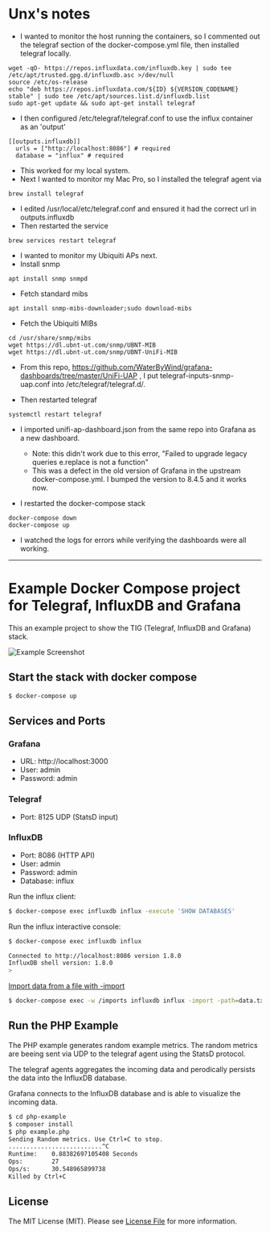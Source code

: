 # Unx's notes

* I wanted to monitor the host running the containers, so I commented out the telegraf section of the docker-compose.yml file, then installed telegraf locally.

```
wget -qO- https://repos.influxdata.com/influxdb.key | sudo tee /etc/apt/trusted.gpg.d/influxdb.asc >/dev/null
source /etc/os-release
echo "deb https://repos.influxdata.com/${ID} ${VERSION_CODENAME} stable" | sudo tee /etc/apt/sources.list.d/influxdb.list
sudo apt-get update && sudo apt-get install telegraf
```
* I then configured /etc/telegraf/telegraf.conf to use the influx container as an 'output'
```
[[outputs.influxdb]]
  urls = ["http://localhost:8086"] # required
  database = "influx" # required
```

* This worked for my local system. 
* Next I wanted to monitor my Mac Pro, so I installed the telegraf agent via 
```
brew install telegraf
```
* I edited /usr/local/etc/telegraf.conf and ensured it had the correct url in outputs.influxdb
* Then restarted the service
```
brew services restart telegraf
```

* I wanted to monitor my Ubiquiti APs next. 
* Install snmp
```
apt install snmp snmpd
```
* Fetch standard mibs
```
apt install snmp-mibs-downloader;sudo download-mibs
```
* Fetch the Ubiquiti MIBs
```
cd /usr/share/snmp/mibs
wget https://dl.ubnt-ut.com/snmp/UBNT-MIB
wget https://dl.ubnt-ut.com/snmp/UBNT-UniFi-MIB

```
* From this repo, https://github.com/WaterByWind/grafana-dashboards/tree/master/UniFi-UAP , I put telegraf-inputs-snmp-uap.conf into /etc/telegraf/telegraf.d/. 

* Then restarted telegraf
```
systemctl restart telegraf
```

* I imported unifi-ap-dashboard.json from the same repo into Grafana as a new dashboard. 
  * Note: this didn't work due to this error, "Failed to upgrade legacy queries e.replace is not a function" 
  * This was a defect in the old version of Grafana in the upstream docker-compose.yml. I bumped the version to 8.4.5 and it works now.

* I restarted the docker-compose stack
```
docker-compose down
docker-compose up
```

* I watched the logs for errors while verifying the dashboards were all working.








-----------------
# Example Docker Compose project for Telegraf, InfluxDB and Grafana

This an example project to show the TIG (Telegraf, InfluxDB and Grafana) stack.

![Example Screenshot](./example.png?raw=true "Example Screenshot")

## Start the stack with docker compose

```bash
$ docker-compose up
```

## Services and Ports

### Grafana
- URL: http://localhost:3000 
- User: admin 
- Password: admin 

### Telegraf
- Port: 8125 UDP (StatsD input)

### InfluxDB
- Port: 8086 (HTTP API)
- User: admin 
- Password: admin 
- Database: influx


Run the influx client:

```bash
$ docker-compose exec influxdb influx -execute 'SHOW DATABASES'
```

Run the influx interactive console:

```bash
$ docker-compose exec influxdb influx

Connected to http://localhost:8086 version 1.8.0
InfluxDB shell version: 1.8.0
>
```

[Import data from a file with -import](https://docs.influxdata.com/influxdb/v1.8/tools/shell/#import-data-from-a-file-with-import)

```bash
$ docker-compose exec -w /imports influxdb influx -import -path=data.txt -precision=s
```

## Run the PHP Example

The PHP example generates random example metrics. The random metrics are beeing sent via UDP to the telegraf agent using the StatsD protocol.

The telegraf agents aggregates the incoming data and perodically persists the data into the InfluxDB database.

Grafana connects to the InfluxDB database and is able to visualize the incoming data.

```bash
$ cd php-example
$ composer install
$ php example.php
Sending Random metrics. Use Ctrl+C to stop.
..........................^C
Runtime:	0.88382697105408 Seconds
Ops:		27 
Ops/s:		30.548965899738 
Killed by Ctrl+C
```

## License

The MIT License (MIT). Please see [License File](LICENSE) for more information.

